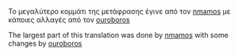Το μεγαλύτερο κομμάτι της μετάφρασης έγινε από τον
[nmamos](User:nmamos "wikilink") με κάποιες αλλαγές από τον
[ouroboros](User:ouroboros "wikilink")

The largest part of this translation was done by
[nmamos](User:nmamos "wikilink") with some changes by
[ouroboros](User:ouroboros "wikilink")
